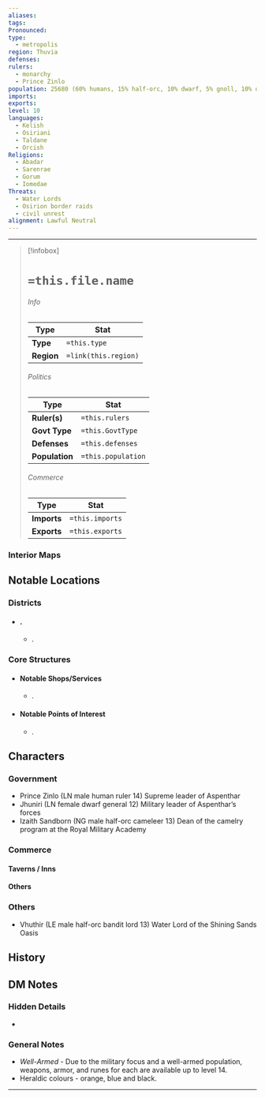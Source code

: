 ```yaml
---
aliases: 
tags: 
Pronounced: 
type:
  - metropolis
region: Thuvia
defenses: 
rulers:
  - monarchy
  - Prince Zinlo
population: 25680 (60% humans, 15% half-orc, 10% dwarf, 5% gnoll, 10% other)
imports: 
exports: 
level: 10
languages:
  - Kelish
  - Osiriani
  - Taldane
  - Orcish
Religions:
  - Abadar
  - Sarenrae
  - Gorum
  - Iomedae
Threats:
  - Water Lords
  - Osirion border raids
  - civil unrest
alignment: Lawful Neutral
---
```


---
> [!infobox]
> # `=this.file.name`
> ###### Info
> Type |  Stat |
> ---|---|
> **Type** | `=this.type` |
> **Region** | `=link(this.region)` |
> ###### Politics
> Type |  Stat |
> ---|---|
> **Ruler(s)** | `=this.rulers` |
> **Govt Type** | `=this.GovtType` |
> **Defenses** | `=this.defenses` |
> **Population**| `=this.population` |
> ###### Commerce
> Type |  Stat |
> ---|---|
> **Imports** | `=this.imports` |
> **Exports** | `=this.exports` |

### Interior Maps

## Notable Locations
### Districts
- #### .
	- .
### Core Structures
- #### Notable Shops/Services 
	- .
- #### Notable Points of Interest
	- .
## Characters
### Government 
- Prince Zinlo (LN male human ruler 14) Supreme leader of Aspenthar
- Jhuniri (LN female dwarf general 12) Military leader of Aspenthar’s forces 
- Izaith Sandborn (NG male half-orc cameleer 13) Dean of the camelry program at the Royal Military Academy 
### Commerce
#### Taverns / Inns

#### Others

### Others 
- Vhuthir (LE male half-orc bandit lord 13) Water Lord of the Shining Sands Oasis
## History


## DM Notes

### Hidden Details
- 
### General Notes
- *Well-Armed* - Due to the military focus and a well-armed population, weapons, armor, and runes for each are available up to level 14. 
- Heraldic colours - orange, blue and black.
---
